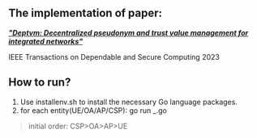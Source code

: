## The implementation of paper: 

[***"Deptvm: Decentralized pseudonym and trust value management for integrated networks"***](https://ieeexplore.ieee.org/abstract/document/10049178)

IEEE Transactions on Dependable and Secure Computing 2023

## How to run?

1. Use installenv.sh to install the necessary Go language packages.
2. for each entity(UE/OA/AP/CSP):
  go run _.go

> initial order: CSP>OA>AP>UE


   



